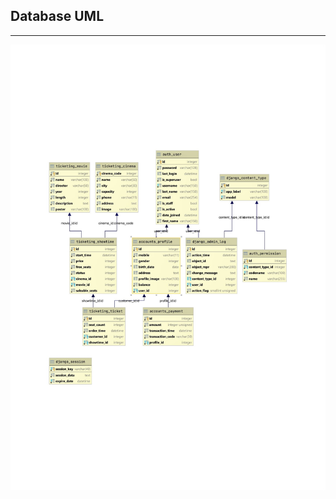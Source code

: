 ## Database UML
----
![Image](https://github.com/swmnnmt/Cinema-ticket-sales-system/blob/main/Documentation/Images/Database%20Diagram.jpg)
